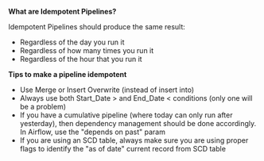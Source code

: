 **What are Idempotent Pipelines?**   

Idempotent Pipelines should produce the same result:  
- Regardless of the day you run it
- Regardless of how many times you run it
- Regardless of the hour that you run it


**Tips to make a pipeline idempotent**  
- Use Merge or Insert Overwrite (instead of insert into)
- Always use both Start_Date > and End_Date < conditions (only one will be a problem)
- If you have a cumulative pipeline (where today can only run after yesterday), then dependency management should be done accordingly. In Airflow, use the "depends on past" param
- If you are using an SCD table, always make sure you are using proper flags to identify the "as of date" current record from SCD table

  
